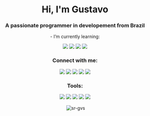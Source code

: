 <h1 align="center">Hi, I'm Gustavo</h1>
<h3 align="center">A passionate programmer in developement from Brazil</h3>
<p align="center">
- I’m currently learning:

<div align="center">
<a><img src="https://img.shields.io/badge/HTML5-E34F26?style=for-the-badge&logo=html5&logoColor=white"></a>
<a><img src="https://img.shields.io/badge/CSS3-1572B6?style=for-the-badge&logo=css3&logoColor=white"></a>
<a><img src="https://img.shields.io/badge/PHP-777BB4?style=for-the-badge&logo=php&logoColor=white"></a>
<a><img src="https://img.shields.io/badge/JavaScript-323330?style=for-the-badge&logo=javascript&logoColor=F7DF1E"></a>
</div>

</p>

<h3 align="center">Connect with me:</h3>

<div align="center">
<a href="https://instagram.com/sr_gvs" target="_blank"><img src="https://img.shields.io/badge/-Instagram-%23E4405F?style=for-the-badge&logo=instagram&logoColor=white" target="_blank"></a>
<a href="https://twitter.com/sr_gvs" target="_blank"><img src="https://img.shields.io/badge/Twitter-1DA1F2?style=for-the-badge&logo=twitter&logoColor=white" target="_blank"></a> 
<a href = "mailto@sr-gvs@pm.me"><img src="https://img.shields.io/badge/ProtonMail-8B89CC?style=for-the-badge&logo=protonmail&logoColor=white" target="_blank"></a>     <a href="https://www.linkedin.com/in/sr-gvs" target="_blank"><img src="https://img.shields.io/badge/-LinkedIn-%230077B5?style=for-the-badge&logo=linkedin&logoColor=white" target="_blank"></a>
<a href="https://www.hackerrank.com/sr_gvs" target="_blank"><img src="https://img.shields.io/badge/-Hackerrank-2EC866?style=for-the-badge&logo=HackerRank&logoColor=white" target="_blank"></a>   
</div>
 
<h3 align="center">Tools:</h3>
<div align="center">
<a><img src="https://img.shields.io/badge/Bootstrap-563D7C?style=for-the-badge&logo=bootstrap&logoColor=white"></a>
<a><img src="https://img.shields.io/badge/MySQL-005C84?style=for-the-badge&logo=mysql&logoColor=white"></a>
<a><img src="https://img.shields.io/badge/Adobe%20Photoshop-31A8FF?style=for-the-badge&logo=Adobe%20Photoshop&logoColor=black"></a>
<a><img src="https://img.shields.io/badge/GIT-E44C30?style=for-the-badge&logo=git&logoColor=white"></a>
<a><img src="https://img.shields.io/badge/Linux-FCC624?style=for-the-badge&logo=linux&logoColor=black"></a>
</div>

<p align="center">&nbsp;<img align="center" src="https://github-readme-stats.vercel.app/api?username=sr-gvs&show_icons=true&theme=dark&locale=en" alt="sr-gvs" /></p>
